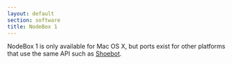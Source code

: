 ```yaml
---
layout: default
section: software
title: NodeBox 1
---
```

NodeBox 1 is only available for Mac OS X, but ports exist for other platforms that use the same API such as [Shoebot][].

[shoebot]: http://shoebot.net/
[nodebox]: http://nodebox.net/
